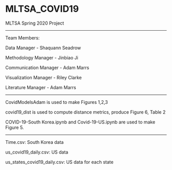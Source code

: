 # MLTSA_COVID19
MLTSA Spring 2020 Project

----------------------------------------

Team Members:

Data Manager - Shaquann Seadrow

Methodology Manager - Jinbiao Ji

Communication Manager - Adam Marrs

Visualization Manager - Riley Clarke

Literature Manager - Adam Marrs

----------------------------------------

CovidModelsAdam is used to make Figures 1,2,3

covid19_dist is used to compute distance metrics, produce Figure 6, Table 2

COVID-19-South Korea.ipynb and Covid-19-US.ipynb are used to make Figure 5.

----------------------------------------

Time.csv: South Korea data

us_covid19_daily.csv: US data

us_states_covid19_daily.csv: US data for each state
